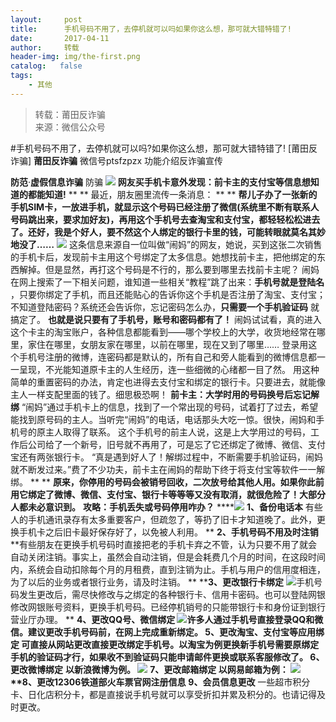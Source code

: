 ```yaml
---
layout:     post
title:      手机号码不用了，去停机就可以吗如果你这么想，那可就大错特错了!
date:       2017-04-11
author:     转载
header-img: img/the-first.png
catalog:   false
tags:
    - 其他
---
```


<blockquote><p>转载：莆田反诈骗<br>
来源：微信公众号</p></blockquote>

#手机号码不用了，去停机就可以吗?如果你这么想，那可就大错特错了!
[莆田反诈骗]
**莆田反诈骗**
微信号ptsfzpzx
功能介绍反诈骗宣传

**防范**·**虚假信息诈骗**
防骗
![]({{site.baseurl}}/postimg/vgr1ia2XkyWEmkU5udhqXTxSjJmI9oWlANjiaueAW6ibVxIgWicarAJ8tWsNb4P2WvcZBlhwFkc0TbpibiaH0XHDSLpQ.png)
**网友买手机卡意外发现：前卡主的支付宝等信息想知道的都能知道!**
**
**
最近，朋友圈里流传一条消息：
**
**
**帮儿子办了一张新的手机SIM卡，一放进手机，就显示这个号码已经注册了微信(系统里不断有联系人号码跳出来，要求加好友)，再用这个手机号去查淘宝和支付宝，都轻轻松松进去了。还好，我是个好人，要不然这个人绑定的银行卡里的钱，可能转眼就莫名其妙地没了……**
![]({{site.baseurl}}/postimg/vgr1ia2XkyWEmkU5udhqXTxSjJmI9oWlAc2Gib5tWApBI7Rv27hxEicWpdanukU0XALKSiaKfXwpFyzGRe3h8Z3JoA.png)
这条信息来源自一位叫做“闹妈”的网友，她说，买到这张二次销售的手机卡后，发现前卡主用这个号绑定了太多信息。她想找前卡主，把他绑定的东西解掉。但是显然，再打这个号码是不行的，那么要到哪里去找前卡主呢？
闹妈在网上搜索了一下相关问题，谁知道一些相关“教程”跳了出来：**手机号就是登陆名**
，只要你绑定了手机，而且还能贴心的告诉你这个手机是否注册了淘宝、支付宝；不知道登陆密码？系统还会告诉你，忘记密码怎么办，**只需要一个手机验证码**
就搞定了。
**也就是说只要有了手机号，账号和密码都有了！**
闹妈试试看，真的进入这个卡主的淘宝账户，各种信息都能看到——哪个学校上的大学，收货地经常在哪里，家住在哪里，女朋友家在哪里，以前在哪里，现在又到了哪里……
登录用这个手机号注册的微博，连密码都是默认的，所有自己和旁人能看到的微博信息都一一呈现，不光能知道原卡主的人生经历，连一些细微的心绪都一目了然。
用这种简单的重置密码的办法，肯定也进得去支付宝和绑定的银行卡。只要进去，就能像主人一样支配里面的钱了。细思极恐啊！
**前卡主：大学时用的号码换号后忘记解绑**
“闹妈”通过手机卡上的信息，找到了一个常出现的号码，试着打了过去，希望能找到原号码的主人。当听完“闹妈”的电话，电话那头大吃一惊。很快，闹妈和手机号的原主人取得了联系。
这个手机号的前主人说，这是上大学用过的号码，工作后公司给了一个新号，旧号就不再用了，可是忘了它还绑定了微博、微信、支付宝还有两张银行卡。
“真是遇到好人了！解绑过程中，不断需要手机验证码，闹妈就不断发过来。”费了不少功夫，前卡主在闹妈的帮助下终于将支付宝等软件一一解绑。
**
**
**原来，你停用的号码会被销号回收，二次放号给其他人用。如果你此前用它绑定了微博、微信、支付宝、银行卡等等等又没有取消，就很危险了！大部分人都未必意识到。**
**攻略：手机丢失或号码停用咋办？**
****![](http://mmbiz.qpic.cn/mmbiz_png/vgr1ia2XkyWEmkU5udhqXTxSjJmI9oWlA4Ok6zTia15ibaduRDFXtv9kHqubjYgclmRP08evJJUurH963xRfrse2g/0?)
**1、备份电话本**
有些人的手机通讯录存有太多重要客户，但疏忽了，等扔了旧卡才知道晚了。此外，更换手机卡之后旧卡最好保存好了，以免被人利用。
**
****2、手机号码不用及时注销****
**有些朋友在更换手机号码时直接把老的手机卡弃之不管，认为只要不用了就会自动关闭注销。事实上，虽然会自动注销，但是会耗费几个月的时间，在这段时间内，系统会自动扣除每个月的月租费，直到注销为止。手机与用户的信用度相连，为了以后的业务或者银行业务，请及时注销。
**
****3、更改银行卡绑定**
![](http://mmbiz.qpic.cn/mmbiz_png/vgr1ia2XkyWEmkU5udhqXTxSjJmI9oWlAqeP5l65JHkWNdLczz8o1YWm7FhDW1vmNOpZxHzELG6b4HLqZGNbgEg/0?)手机号码发生更改后，需尽快修改与之绑定的各种银行卡、信用卡密码。也可以登陆网银修改网银账号资料，更换手机号码。已经停机销号的只能带银行卡和身份证到银行营业厅办理。
**
****4、更改QQ号、微信绑定**
![](http://mmbiz.qpic.cn/mmbiz_png/vgr1ia2XkyWEmkU5udhqXTxSjJmI9oWlA9oWHRsZzNehDTxwTr5Fa6tznrZCAVicHRgo7CZ6afoKgZPhjamyVcjQ/640?)许多人通过手机号直接登录QQ和微信。建议更改手机号码前，在网上完成重新绑定。
**5、更改淘宝、支付宝等应用绑定**
可直接从网站更改直接更改绑定手机号。以淘宝为例更换新手机号需要原绑定手机的验证码才行，如果收不到验证码只能申请邮件更换或联系客服修改了。
**6、更改微博绑定****
**以新浪微博为例。
![](http://mmbiz.qpic.cn/mmbiz_png/vgr1ia2XkyWEmkU5udhqXTxSjJmI9oWlA3cvVu7bsRcCe8KKd5dH7X2Rfgq2ICVzXra5eTQCiaoESwauzdYG1eDw/640?)**
****7、更改邮箱绑定**
以网易邮箱为例：
![](http://mmbiz.qpic.cn/mmbiz_png/vgr1ia2XkyWEmkU5udhqXTxSjJmI9oWlAgg5gpjmTqG66koQzrJM8D8HdV4AOrCVtia8WdrCCH4qoyFTuRSHMYtQ/640?)**8、更改12306铁道部火车票官网注册信息**
**9、会员信息更改**
一些超市积分卡、日化店积分卡，都是直接说手机号就可以享受折扣并累及积分的。也请记得及时更改。
